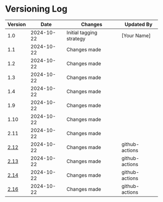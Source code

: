 # Versioning Log

| Version | Date       | Changes                  | Updated By   |
|---------|------------|--------------------------|--------------|
| 1.0     | 2024-10-22 | Initial tagging strategy  | [Your Name]  |
| 1.1 | 2024-10-22 | Changes made |  |
| 1.2 | 2024-10-22 | Changes made |  |
| 1.3 | 2024-10-22 | Changes made |  |
| 1.4 | 2024-10-22 | Changes made |  |
| 1.9 | 2024-10-22 | Changes made |  |
| 1.10 | 2024-10-22 | Changes made |  |
| 2.11 | 2024-10-22 | Changes made |  |
| [2.12](https://github.com/sid-rabhi/mini-projet-serverless/blob/4d98ee4e5fde94614ec6521a0e0abb0aa6353f0e/tag.md) | 2024-10-22 | Changes made | github-actions |
| [2.13](https://github.com/sid-rabhi/mini-projet-serverless/blob/1160a1b7c94ac3a4fba03e7e9498004217345259/tag.md) | 2024-10-22 | Changes made | github-actions |
| [2.14](https://github.com/sid-rabhi/mini-projet-serverless/blame/7ca4a60238cec8b108465a28fb516d95d6961e86/tag.md) | 2024-10-22 | Changes made | github-actions |
| [2.16](https://github.com/sid-rabhi/mini-projet-serverless/raw/main/tag_2.16.pdf) | 2024-10-22 | Changes made | github-actions |

